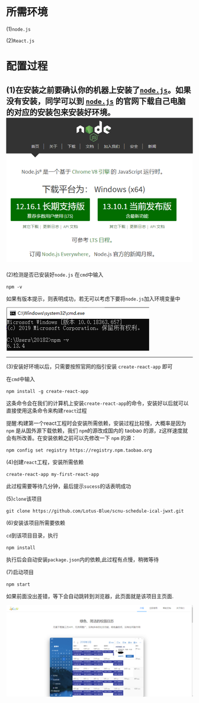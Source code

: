 # 所需环境
(1)`node.js`

(2)`React.js`

# 配置过程
(1)在安装之前要确认你的机器上安装了[`node.js`](https://nodejs.org/zh-cn/)。如果没有安装，同学可以到 [`node.js`](https://nodejs.org/zh-cn/) 的官网下载自己电脑的对应的安装包来安装好环境。
![官网](pictures/node_js_official_website.png)
--------
(2)检测是否已安装好`node.js`
在`cmd`中输入

`npm -v`

如果有版本提示，则表明成功，若无可以考虑下要将`node.js`加入环境变量中

![检查](pictures/check.png)

--------------
(3)安装好环境以后，只需要按照官网的指引安装 `create-react-app` 即可

在`cmd`中输入

`npm install -g create-react-app`

这条命令会在我们的计算机上安装` create-react-app `的命令，安装好以后就可以直接使用这条命令来构建`react`过程

提醒:构建第一个react工程时会安装所需依赖，安装过程比较慢，大概率是因为`npm` 是从国外源下载依赖，我们 ` npm `的源改成国内的 taobao 的源，z这样速度就会有所改善。在安装依赖之前可以先修改一下 `npm` 的源：

`npm config set registry https://registry.npm.taobao.org`

(4)创建`react`工程，安装所需依赖

`create-react-app my-first-react-app`


此过程需要等待几分钟，最后提示`sucess`的话表明成功


(5)`clone`该项目

`git clone https://github.com/Lotus-Blue/scnu-schedule-ical-jwxt.git`

(6)安装该项目所需要依赖

`cd`到该项目目录，执行

`npm install`

执行后会自动安装`package.json`内的依赖,此过程有点慢，稍微等待

(7)启动项目

`npm start`

如果前面没出差错，等下会自动跳转到浏览器，此页面就是该项目主页面.

![主页](pictures/website_view.png)
